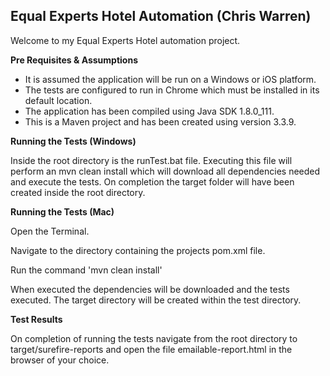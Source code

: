 ## Equal Experts Hotel Automation (Chris Warren) ##

Welcome to my Equal Experts Hotel automation project.

**Pre Requisites & Assumptions**

- It is assumed the application will be run on a Windows or iOS platform.
- The tests are configured to run in Chrome which must be installed in its default location.
- The application has been compiled using Java SDK 1.8.0_111.
- This is a Maven project and has been created using version 3.3.9.

**Running the Tests (Windows)**

Inside the root directory is the runTest.bat file. Executing this file will perform an mvn clean install which will download all dependencies needed and execute the tests. On completion the target folder will have been created inside the root directory.

**Running the Tests (Mac)**

Open the Terminal.

Navigate to the directory containing the projects pom.xml file.

Run the command 'mvn clean install'

When executed the dependencies will be downloaded and the tests executed. The target directory will be created within the test directory.


**Test Results**

On completion of running the tests navigate from the root directory to target/surefire-reports and open the file emailable-report.html in the browser of your choice.

    